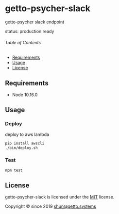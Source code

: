# getto-psycher-slack

getto-psycher slack endpoint

status: production ready


###### Table of Contents

- [Requirements](#Requirements)
- [Usage](#Usage)
- [License](#License)

## Requirements

- Node 10.16.0


## Usage

### Deploy

deploy to aws lambda

```bash
pip install awscli
./bin/deploy.sh
```

### Test

```bash
npm test
```


## License

getto-psycher-slack is licensed under the [MIT](LICENSE) license.

Copyright &copy; since 2019 shun@getto.systems

